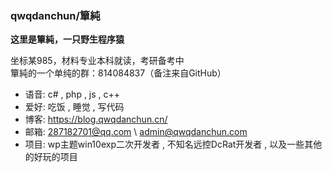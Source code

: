 ### qwqdanchun/簞純

**这里是簞純，一只野生程序猿**

坐标某985，材料专业本科就读，考研备考中  
簞純的一个单纯的群：814084837（备注来自GitHub）

- 语音: c# , php , js , c++
- 爱好: 吃饭 , 睡觉 , 写代码
- 博客: https://blog.qwqdanchun.cn/
- 邮箱: 287182701@qq.com \ admin@qwqdanchun.com
- 项目: wp主题win10exp二次开发者 , 不知名远控DcRat开发者 , 以及一些其他的好玩的项目
